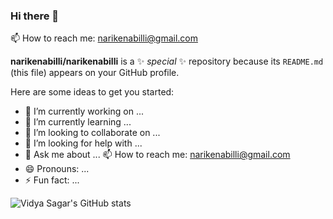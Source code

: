 ### Hi there 👋

📫 How to reach me: narikenabilli@gmail.com 

**narikenabilli/narikenabilli** is a ✨ _special_ ✨ repository because its `README.md` (this file) appears on your GitHub profile.

Here are some ideas to get you started:

- 🔭 I’m currently working on ...
- 🌱 I’m currently learning ...
- 👯 I’m looking to collaborate on ...
- 🤔 I’m looking for help with ...
- 💬 Ask me about ...
📫 How to reach me: narikenabilli@gmail.com 
- 😄 Pronouns: ...
- ⚡ Fun fact: ...


![Vidya Sagar's GitHub stats](https://github-readme-stats.vercel.app/api?username=narikenabilli&theme=dark&show_icons=true)
